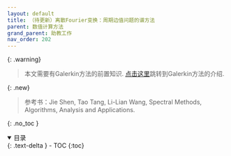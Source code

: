 ```yaml
---
layout: default
title: （待更新）离散Fourier变换：周期边值问题的谱方法
parent: 数值计算方法
grand_parent: 助教工作
nav_order: 202
---
```


{: .warning}
> 本文需要有Galerkin方法的前置知识. 
> [点击这里](/docs/TA/Numerical/BdyP_Galerkin)跳转到Galerkin方法的介绍.

{: .new}
> 参考书：Jie Shen, Tao Tang, Li-Lian Wang, Spectral Methods, Algorithms, Analysis and Applications.

{: .no_toc }

<details open markdown="block">
  <summary>
    目录
  </summary>
  {: .text-delta }
- TOC
{:toc}
</details>

